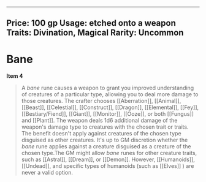 
---
Price: 100 gp
Usage: etched onto a weapon
Traits: Divination, Magical
Rarity: Uncommon
---

# Bane

**Item 4**

> A *bane* rune causes a weapon to grant you improved understanding of creatures of a particular type, allowing you to deal more damage to those creatures. The crafter chooses [[Aberration]], [[Animal]], [[Beast]], [[Celestial]], [[Construct]], [[Dragon]], [[Elemental]], [[Fey]], [[Bestiary/Fiend]], [[Giant]], [[Monitor]], [[Ooze]], or both [[Fungus]] and [[Plant]]. The weapon deals 1d6 additional damage of the weapon's damage type to creatures with the chosen trait or traits. The benefit doesn't apply against creatures of the chosen type disguised as other creatures. It's up to GM discretion whether the *bane* rune applies against a creature disguised as a creature of the chosen type.The GM might allow *bane* runes for other creature traits, such as [[Astral]], [[Dream]], or [[Demon]]. However, [[Humanoids]], [[Undead]], and specific types of humanoids (such as [[Elves]] ) are never a valid option.
